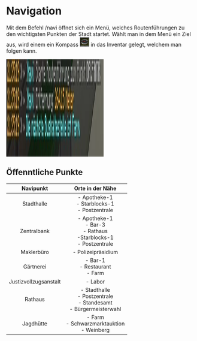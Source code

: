 # Navigation

Mit dem Befehl /navi öffnet sich ein Menü, welches Routenführungen zu den wichtigsten Punkten der Stadt startet. Wählt man in dem Menü ein Ziel aus, wird einem ein Kompass <img width="25" height="25" src="../../../assets/image/allgemein/navigation/Compass.png"> in das Inventar gelegt, welchem man folgen kann.

<img align="middle" width="260" height="260" src="../../../assets/image/allgemein/navigation/NavigationChat.png">

## Öffenntliche Punkte
| Navipunkt | Orte in der Nähe |
|:-:|:-:|
| Stadthalle | - Apotheke-1 <br> - Starblocks-1 <br> - Postzentrale  |
| Zentralbank | - Apotheke-1 <br> - Bar-3 <br> - Rathaus <br> -Starblocks-1 <br> - Postzentrale |
| Maklerbüro | - Polizeipräsidium |
| Gärtnerei | - Bar-1 <br> - Restaurant <br> - Farm |
| Justizvollzugsanstalt | - Labor |
| Rathaus | - Stadthalle <br> - Postzentrale <br> - Standesamt <br> - Bürgermeisterwahl |
| Jagdhütte | - Farm <br> - Schwarzmarktauktion <br> - Weinberg |
